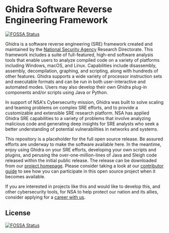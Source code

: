 # Ghidra Software Reverse Engineering Framework
[![FOSSA Status](https://app.fossa.io/api/projects/git%2Bgithub.com%2Ffilipeoliveiraa%2Fghidra.svg?type=shield)](https://app.fossa.io/projects/git%2Bgithub.com%2Ffilipeoliveiraa%2Fghidra?ref=badge_shield)


Ghidra is a software reverse engineering (SRE) framework created and maintained by the [National Security Agency][nsa] Research Directorate. This framework includes a suite of full-featured, high-end software analysis tools that enable users to analyze compiled code on a variety of platforms including Windows, macOS, and Linux. Capabilities include disassembly, assembly, decompilation, graphing, and scripting, along with hundreds of other features. Ghidra supports a wide variety of processor instruction sets and executable formats and can be run in both user-interactive and automated modes. Users may also develop their own Ghidra plug-in components and/or scripts using Java or Python.

In support of NSA's Cybersecurity mission, Ghidra was built to solve scaling and teaming problems on complex SRE efforts, and to provide a customizable and extensible SRE research platform. NSA has applied Ghidra SRE capabilities to a variety of problems that involve analyzing malicious code and generating deep insights for SRE analysts who seek a better understanding of potential vulnerabilities in networks and systems.

This repository is a placeholder for the full open source release.
Be assured efforts are underway to make the software available here.
In the meantime, enjoy using Ghidra on your SRE efforts, developing your
own scripts and plugins, and perusing the over-one-million-lines of Java and
Sleigh code released within the initial public release.
The release can be downloaded from our [project homepage][project].
Please consider taking a look at our [contributor guide][contrib] to see how
you can participate in this open source project when it becomes available.

If you are interested in projects like this and would like to develop this, and
other cybersecurity tools, for NSA to help protect our nation and its allies,
consider applying for a [career with us][career].

[nsa]: https://www.nsa.gov
[contrib]: CONTRIBUTING.md
[career]: https://www.intelligencecareers.gov/nsa
[project]: https://www.ghidra-sre.org/


## License
[![FOSSA Status](https://app.fossa.io/api/projects/git%2Bgithub.com%2Ffilipeoliveiraa%2Fghidra.svg?type=large)](https://app.fossa.io/projects/git%2Bgithub.com%2Ffilipeoliveiraa%2Fghidra?ref=badge_large)